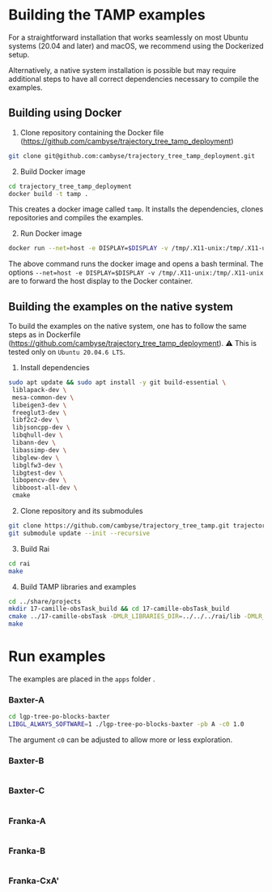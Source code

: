 # Building the TAMP examples

For a straightforward installation that works seamlessly on most Ubuntu systems (20.04 and later) and macOS, we recommend using the Dockerized setup.

Alternatively, a native system installation is possible but may require additional steps to have all correct dependencies necessary to compile the examples.

## Building using Docker
1. Clone repository containing the Docker file (https://github.com/cambyse/trajectory_tree_tamp_deployment)

```bash
git clone git@github.com:cambyse/trajectory_tree_tamp_deployment.git
```


2. Build Docker image

```bash
cd trajectory_tree_tamp_deployment
docker build -t tamp .
```

This creates a docker image called `tamp`. It installs the dependencies, clones repositories and compiles the examples. 


2. Run Docker image

```bash
docker run --net=host -e DISPLAY=$DISPLAY -v /tmp/.X11-unix:/tmp/.X11-unix -it tamp /bin/bash
```

The above command runs the docker image and opens a bash terminal. The options `--net=host -e DISPLAY=$DISPLAY -v /tmp/.X11-unix:/tmp/.X11-unix` are to forward the host display to the Docker container.

## Building the examples on the native system

To build the examples on the native system, one has to follow the same steps as in Dockerfile (https://github.com/cambyse/trajectory_tree_tamp_deployment). ⚠️ This is tested only on `Ubuntu 20.04.6 LTS`.

1. Install dependencies

```bash
sudo apt update && sudo apt install -y git build-essential \
 liblapack-dev \
 mesa-common-dev \
 libeigen3-dev \
 freeglut3-dev \
 libf2c2-dev \
 libjsoncpp-dev \
 libqhull-dev \
 libann-dev \
 libassimp-dev \
 libglew-dev \
 libglfw3-dev \
 libgtest-dev \
 libopencv-dev \
 libboost-all-dev \
 cmake
```

2. Clone repository and its submodules
```bash
git clone https://github.com/cambyse/trajectory_tree_tamp.git trajectory_tree_tamp && cd trajectory_tree_tamp
git submodule update --init --recursive
```

3. Build Rai

```bash
cd rai
make
```

4. Build TAMP libraries and examples

```bash
cd ../share/projects
mkdir 17-camille-obsTask_build && cd 17-camille-obsTask_build
cmake ../17-camille-obsTask -DMLR_LIBRARIES_DIR=../../../rai/lib -DMLR_INCLUDE_DIR=../../../rai/rai -DCMAKE_BUILD_TYPE=Release
make
```

# Run examples
The examples are placed in the `apps` folder .

### Baxter-A
```bash
cd lgp-tree-po-blocks-baxter
LIBGL_ALWAYS_SOFTWARE=1 ./lgp-tree-po-blocks-baxter -pb A -c0 1.0
```

The argument `c0` can be adjusted to allow more or less exploration. 
### Baxter-B
```bash
```

### Baxter-C
```bash
```

### Franka-A
```bash
```

### Franka-B
```bash
```

### Franka-CxA'
```bash
```


